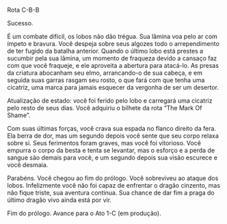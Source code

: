 Rota C-B-B 
 
Sucesso. 
 
É um combate difícil, os lobos não dão trégua. Sua lâmina voa pelo ar com ímpeto e bravura. 
Você despeja sobre seus algozes todo o arrependimento de ter fugido da batalha anterior. Quando o último lobo está prestes a sucumbir pela sua lâmina, um momento de fraqueza devido a cansaço faz com que você fraqueje, e ele aproveita a abertura para atacá-lo. As presas da criatura abocanham seu elmo, arrancando-o de sua cabeça, e em seguida suas garras rasgam seu rosto, o que fará com que tenha uma cicatriz, uma marca para jamais esquecer da vergonha de ser um desertor. 
 
Atualização de estado: você foi ferido pelo lobo e carregará uma cicatriz pelo resto de seus dias. 
Você adquiriu o bilhete da rota “The Mark Of Shame”. 
 
Com suas últimas forças, você crava sua espada no flanco direito da fera. Ela berra de dor, mas um segundo depois você sente que seu corpo relaxa sobre si. Seus ferimentos foram graves, mas você foi vitorioso. Você empurra o corpo da besta e tenta se levantar, mas o esforço e a perda de sangue são demais para você, e um segundo depois sua visão escurece e você desmaia. 
 
Parabéns. Você chegou ao fim do prólogo. Você sobreviveu ao ataque dos lobos. Infelizmente você não foi capaz de enfrentar o dragão cinzento, mas não fique triste, sua aventura continua. 
Sua chance de dar fim a praga do último dragão vivo ainda está por vir. 
 
Fim do prólogo. Avance para o Ato 1-C (em produção). 